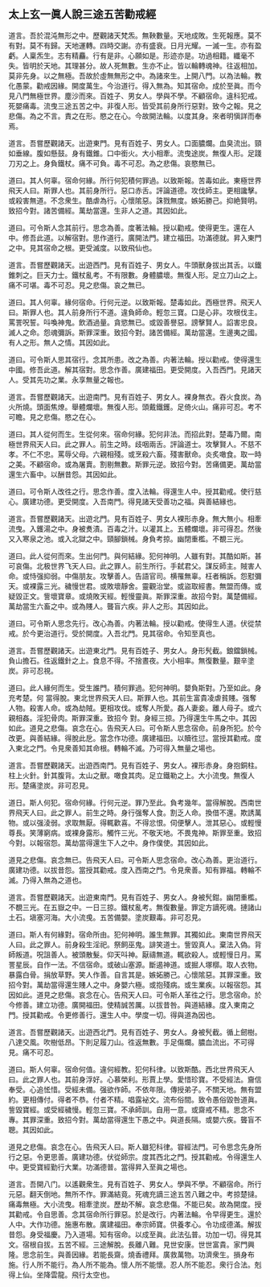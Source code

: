 ## 太上玄一眞人說三途五苦勸戒經

道言。吾於混沌無形之中。歷觀諸天梵炁。無鞅數量。天地成敗。生死報應。莫不有對。莫不有歸。天地運轉。四時交謝。亦有盛衰。日月光耀。一滅一生。亦有盈虧。人稟炁生。志有精麤。行有是非。心願如是。形迹亦是。功過相籍。纖毫不失。皆明於天地。其理甚分。故人死無數。生亦不止。皆以輪轉魂神。往返相加。莫非先身。以之無極。吾故於虛無無形之中。為諸來生。上開八門。以為法輪。教化愚蒙。勸戒因緣。開度萬生。今治道行。得入無為。知其宿命。成於至眞。而今見八門無極世界。塵沙而來。百姓子、男女人。學與不學。不顧宿命。違科犯戒。死嬰痛毒。流曳三途五苦之中。非復人形。皆受其前身所行惡對。致今之報。見之悲傷。為之不言。責之在形。愍之在心。今故開法輪。以度其身。來者明愼詳而奉焉。

道言。吾嘗歷觀諸天。出遊東門。見有百姓子、男女人。口面膿爛。血臭流出。頸如垂線。腹如懸鼓。身有鐵錐。口中銜火。大小相牽。流曳途炭。無復人形。足踐刀刃之上。身負鐵杖。痛不可負。毒不可忍。為之悲傷。哀愍無已。

道曰。其人何辜。宿命何緣。所行何犯積何罪過。以致斯報。苦毒如此。東極世界飛天人曰。斯罪人也。其前身所行。惡口赤舌。評論道德。攻伐師主。更相讒擊。或殺害無道。不念衆生。酷虐為行。心懷隂惡。誅戮無度。嫉妬勝己。抑絶賢明。致招今對。諸苦備經。萬劫當還。生非人之道。其因如此。

道曰。可令斯人念其前行。思念為善。度著法輪。授以勸戒。使得更生。還在人中。修吾此道。以解宿對。思作道行。廣開法門。建立福田。功滿德就。昇入東門之中。見其宿命之根。更受滅度。以致飛仙也。

道言。吾嘗歷觀諸天。出遊西門。見有百姓子、男女人。牛頭獸身拔出其舌。以鐵錐刺之。巨天力士。鐵杖亂考。不有限數。身體膿壞。無復人形。足立刀山之上。痛不可堪。毒不可忍。見之悲傷。哀之無已。

道曰。其人何辜。緣何宿命。行何元逆。以致斯報。楚毒如此。西極世界。飛天人曰。斯罪人也。其人前身所行不道。違負師命。輕忽三寶。口是心非。攻根伐主。罵詈呪誓。呌喚神鬼。飲酒過量。貪慾無已。或毀善譽惡。謗擊賢人。諂害忠良。滅人之命。怨魂彌訴。斯罪深重。致招今對。諸苦備經。萬劫當還。生邊夷之國。有人之形。無人之情。其因如此。

道曰。可令斯人思其宿行。念其所患。改之為善。内著法輪。授以勸戒。使得還生中國。修吾此道。解其宿對。思念作善。廣建福田。更受開度。入吾西門。見諸天人。受其先功之業。永享無量之報也。

道言。吾嘗歷觀諸天。出遊南門。見有百姓子、男女人。裸身無衣。吞火食炭。為火所燒。頭面焦燎。舉體爛壞。無復人形。頭戴鐵鑊。足倚火山。痛非可忍。考不可瞻。見之悲傷。愍之在心。

道曰。其人從何而生。生從何來。宿命何緣。犯何非法。而招此對。楚毒乃爾。南極世界飛天人曰。此之罪人。前生之時。歧咽兩舌。評論道士。攻擊賢人。不慈不孝。不仁不忠。罵辱父母。六親相殘。或烹殺六畜。殘害獸命。炎炙噉食。取一時之美。不顧宿命。或為屠賣。割剔無數。斯罪元逆。致招今對。苦痛備更。萬劫當還生六畜中。以酬昔怨。其因如此。

道曰。可令斯人改徃之行。思念作善。度入法輪。得還生人中。授其勸戒。使行慈心。廣建功德。更受開度。入吾南門。得見諸天受善功之福。與善結緣也。

道言。吾嘗歷觀諸天。出遊北門。見有百姓子、男女人裸形赤身。無大無小。相牽流曳。入鑊湯之中。身被煑漬。百毒之汁。以灌其上。五體爛壞。非可得忍。然後又入寒泉之池。或入北獄之中。頸腳鎖械。身負考掠。幽閉重檻。不覩三光。

道曰。此人從何而來。生出何門。與何結緣。犯何神明。人雖有對。其酷如斯。甚可哀傷。北极世界飞天人曰。此之罪人。前生所行。手弑君父。謀反師主。賊害人命。或恃强抑弱。中傷朋友。攻擊善人。告語官司。横罹無辜。枉者稱訴。怨懟彌天。或裸露三光。穢慢世君。或敗壞靜舍。靈觀治堂。或盜取經書。無盟而傳。或疑毀正文。訾壞寶章。或燒敗天經。輕慢靈眞。斯罪深重。故招今對。萬楚備經。萬劫當生六畜之中。或為賤人。聾盲六疾。非人之形。其因如此。

道曰。可令斯人思念先行。改心為善。内著法輪。授以勸戒。使得生人道。伏從禁戒。於今更治道行。受於開度。入吾北門。見其宿命。令知至真也。

道言。吾嘗歷觀諸天。出遊東北門。見有百姓子、男女人。身形髠截。鋃鐺鎖械。負山擔石。徃返鐵針之上。食息不得。不捨晝夜。大小相率。無復數量。艱辛塗炭。非可忍視。

道曰。此人緣何而生。受生誰門。積何罪過。犯何神明。嬰負斯對。乃至如此。身充考楚。何
當得脫。東北世界飛天人曰。斯罪人也。其前生富貴凌虐貧賤。强奪人物。殺害人命。或為劫賊。更相攻伐。或奪人所愛。姦人妻妾。離人母子。或六親相姦。淫犯骨肉。斯罪深重。致招今
對。身經三掠。乃得還生牛馬之中。其因如此。道見之悲傷。哀念在心。告飛天人曰。可令斯人思念宿命。前身所犯。於今改更。與善結緣。得脫此戹。當念作功德。廣建福田。以贖徃愆。當授其勸戒。度入東北之門。令見衆善知其命根。轉輪不滅。乃可得入無量之場也。

道言。吾嘗歷觀諸天。出遊西南門。見有百姓子、男女人。裸形赤身。身抱銅柱。柱上火針。針其腹背。太山之獸。噉食其肉。足立鐵勒之上。大小流曳。無復人形。楚痛塗炭。非可忍見。

道日。斯人何犯。宿命何緣。行何元逆。罪乃至此。負考幾年。當得解脫。西南世界飛天人曰。此之罪人。前生之時。身行强奪人食。割乏人命。換借不還。欺誘萬物。或以强淩弱。求取無厭。得輒歡喜。不得忿恨。伺便擊人。泄其惡心。或輕慢尊長。笑薄窮病。或裸身露形。觸忤三光。不敬天地。不畏鬼神。斯罪至重。致招今對。以報宿怨。萬劫當得還生下人之中。身作僕使。其因如此。

道見之悲傷。哀念無已。告飛天人曰。可令斯人思念宿命。改心為善。更治道行。廣建功德。以拔昔怨。當授其勸戒。度入西南之門。令見衆善。知有罪福。轉輪不滅。乃得入無為之道也。

道言。吾嘗歷觀諸天。出遊東南門。見有百姓子、男女人。身被髠鉗。幽閉重檻。不覩三光。在五嶽之中。一日三掠。鐵杖亂考。無復數量。罪定方謫死魂。摙諸山土石。塡塞河海。大小流曵。五苦備嬰。塗炭艱毒。非可忍見。

道曰。斯人有何緣對。宿命所由。犯何神明。誰生無罪。其獨如此。東南世界飛天人曰。此之罪人。前身殺生淫祀。祭飼巫鬼。誹笑道士。訾毀真人。棄法入偽。背師叛道。呪詛善人。被頭散髮。仰天呌神。厭禱無道。輒欲殺人。或輕慢日月。罵詈星辰。自作一法。不信宿命。或破山塞源。斷遏神道。或掘人塚槨。取人衣物。暴露白骨。捐放草野。笑人作善。自言其是。嫉妬勝己。心懷隂惡。其罪深重。致招今對。萬劫當得還生賤人之中。身嬰六極。或抱殘病。或生業疾。以報宿怨。其因如此。道見之悲傷。哀念在心。告飛天人曰。可令斯人革徃之行。思念宿命。於今修善。建立功德。廣開福田。使精誠苦厲。以拔昔咎。與道結緣。度入東南之門。授其勸戒。令更修善行。還生人中。學度一切。得與道為因也。

道言。吾嘗歷觀諸天。出遊西北門。見有百姓子、男女人。身被髠截。循上劒樹。八達交風。吹樹低昂。下則足履刀山。徃返無數。手足傷爛。膿血流出。不可得見。痛不可忍。

道曰。斯人何辜。宿命何值。違何經教。犯何科律。以致斯酷。西北世界飛天人曰。此之罪人也。其前身浮好。心慕榮利。形賈上學。愛惜珍寶。不受經法。齎信奉受。心追恡惜。受經未備。强欲作師。不依年限。傳授弟子。不關天地。無有盟約。更相傳付。得者不恭。付者不精。唱露袐文。流布俗間。致令愚俗毀咎道眞。訾毀寶經。或受經穢慢。輕忽三寶。不承師訓。自用一意。或齋戒不精。思念不專。其罪深重。致招今對。萬劫當得還生下愚之中。與道長隔。或嬰六疾。聾盲不聰。其因如此。

道見之悲傷。哀念在心。告飛天人曰。斯人雖犯科律。甞經法門。可令思念先身所行之惡。令更思善。廣建功德。伏從師宗。度其西北之門。授其勸戒。令得還生人中。更受寶經勤行大業。功滿德普。當得昇入至眞之場也。

道言。吾開八门。以遙觀衆生。見有百姓子、男女人。學與不學。不顧宿命。所行元惡。翻天倒地。無所不作。罪滿結竟。死魂充謫三途五苦八難之中。考掠楚撻。痛毒無極。大小流曳。相牽塗炭。歷劫不解。哀念悲傷。不能已矣。故為開度。授其勸戒。令自思善。念其宿命所行罪惡。於是改行。内著法輪。令早得更生。還於人中。大作功德。施惠布散。廣建福田。奉宗師寶。供養孝心。令功成德滿。解拔昔怨。身受福慶。乃入道場。知有宿命。以成至眞。此法弘普。功加一切。得見其文。宿根自拔。五苦不經。三途解脫。長離八難。見世安康。世世富貴。家門興隆。思念前生。與善因緣。若能長齋。燒香禮拜。廣救萬物。功濟衆生。損身布施。行人所不能行。為人所不能為。懷人所不能懷。忍人所不能忍。衆行合法。剋得上仙。坐降雲龍。飛行太空也。
